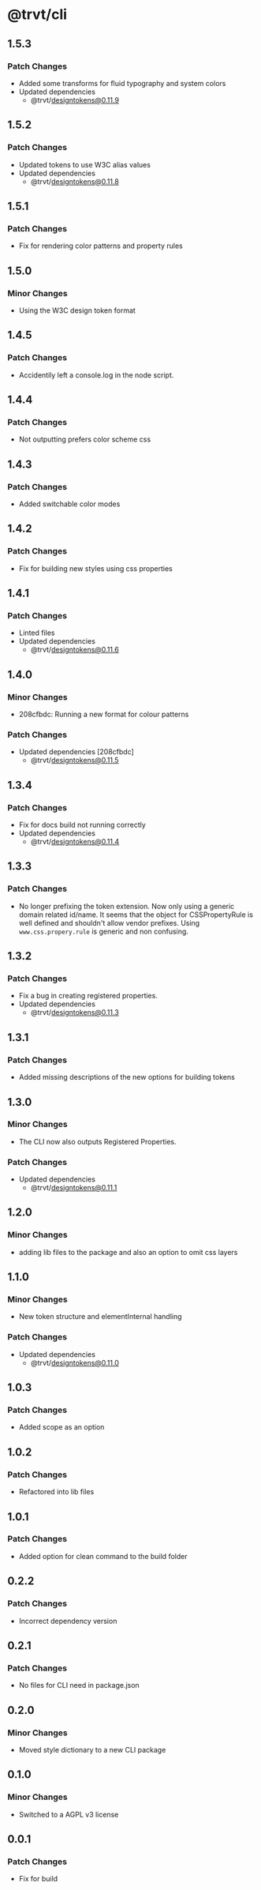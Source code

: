 # @trvt/cli

## 1.5.3

### Patch Changes

- Added some transforms for fluid typography and system colors
- Updated dependencies
  - @trvt/designtokens@0.11.9

## 1.5.2

### Patch Changes

- Updated tokens to use W3C alias values
- Updated dependencies
  - @trvt/designtokens@0.11.8

## 1.5.1

### Patch Changes

- Fix for rendering color patterns and property rules

## 1.5.0

### Minor Changes

- Using the W3C design token format

## 1.4.5

### Patch Changes

- Accidentily left a console.log in the node script.

## 1.4.4

### Patch Changes

- Not outputting prefers color scheme css

## 1.4.3

### Patch Changes

- Added switchable color modes

## 1.4.2

### Patch Changes

- Fix for building new styles using css properties

## 1.4.1

### Patch Changes

- Linted files
- Updated dependencies
  - @trvt/designtokens@0.11.6

## 1.4.0

### Minor Changes

- 208cfbdc: Running a new format for colour patterns

### Patch Changes

- Updated dependencies [208cfbdc]
  - @trvt/designtokens@0.11.5

## 1.3.4

### Patch Changes

- Fix for docs build not running correctly
- Updated dependencies
  - @trvt/designtokens@0.11.4

## 1.3.3

### Patch Changes

- No longer prefixing the token extension. Now only using a generic domain related id/name.
  It seems that the object for CSSPropertyRule is well defined and shouldn't allow vendor prefixes.
  Using `www.css.propery.rule` is generic and non confusing.

## 1.3.2

### Patch Changes

- Fix a bug in creating registered properties.
- Updated dependencies
  - @trvt/designtokens@0.11.3

## 1.3.1

### Patch Changes

- Added missing descriptions of the new options for building tokens

## 1.3.0

### Minor Changes

- The CLI now also outputs Registered Properties.

### Patch Changes

- Updated dependencies
  - @trvt/designtokens@0.11.1

## 1.2.0

### Minor Changes

- adding lib files to the package and also an option to omit css layers

## 1.1.0

### Minor Changes

- New token structure and elementInternal handling

### Patch Changes

- Updated dependencies
  - @trvt/designtokens@0.11.0

## 1.0.3

### Patch Changes

- Added scope as an option

## 1.0.2

### Patch Changes

- Refactored into lib files

## 1.0.1

### Patch Changes

- Added option for clean command to the build folder

## 0.2.2

### Patch Changes

- Incorrect dependency version

## 0.2.1

### Patch Changes

- No files for CLI need in package.json

## 0.2.0

### Minor Changes

- Moved style dictionary to a new CLI package

## 0.1.0

### Minor Changes

- Switched to a AGPL v3 license

## 0.0.1

### Patch Changes

- Fix for build
